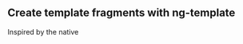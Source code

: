 ## Create template fragments with ng-template  
Inspired by the native <template> element, the <ng-template> element lets you declare a template fragment – a section of content that you can dynamically or programmatically render.  
<br>

### Creating a template fragment  
You can create a template fragment inside of any component template with the <ng-template> element:  
```typescript
<p>This is a normal element</p>
<ng-template>
  <p>This is a template fragment</p>
</ng-template>
```  
When the above is rendered, the content of the <ng-template> element is not rendered on the page. Instead, you can get a reference to the template fragment and write code to dynamically render it.  
<br>

### Binding context for fragments  
Template fragments may contain bindings with dynamic expressions:  
```typescript
@Component({
  /* ... */,
  template: `<ng-template>You've selected {{count}} items.</ng-template>`,
})
export class ItemCounter {
  count: number = 0;
}
```  
Expressions or statements in a template fragment are evaluated against the component in which the fragment is declared, regardless of where the fragment is rendered.  
<br>

### Getting a reference to a template fragment  
You can get a reference to a template fragment in one of three ways:  
<br>

By declaring a template reference variable on the <ng-template> element  
By querying for the fragment with a component or directive query  
By injecting the fragment in a directive that's applied directly to an <ng-template> element.  
<br>

In all three cases, the fragment is represented by a TemplateRef object.  
<br>

### Referencing a template fragment with a template reference variable  
You can add a template reference variable to an <ng-template> element to reference that template fragment in other parts of the same template file:  
```typescript
<p>This is a normal element</p>
<ng-template #myFragment>
  <p>This is a template fragment</p>
</ng-template>
```  
You can then reference this fragment anywhere else in the template via the myFragment variable.  
<br>

### Referencing a template fragment with queries  
You can get a reference to a template fragment using any component or directive query API.  
For example, if your template has exactly one template fragment, you can query directly for the TemplateRef object with a @ViewChild query:  
```typescript
@Component({
  /* ... */,
  template: `
    <p>This is a normal element</p>
    <ng-template>
      <p>This is a template fragment</p>
    </ng-template>
  `,
})
export class ComponentWithFragment {
  @ViewChild(TemplateRef) myFragment: TemplateRef<unknown> | undefined;
}
```  
You can then reference this fragment in your component code or the component's template like any other class member.  
If a template contains multiple fragments, you can assign a name to each fragment by adding a template reference variable to each <ng-template> element and querying for the fragments based on that name:  
```typescript
@Component({
  /* ... */,
  template: `
    <p>This is a normal element</p>
    <ng-template #fragmentOne>
      <p>This is one template fragment</p>
    </ng-template>
    <ng-template #fragmentTwo>
      <p>This is another template fragment</p>
    </ng-template>
  `,
})
export class ComponentWithFragment {
  // When querying by name, you can use the `read` option to specify that you want to get the
  // TemplateRef object associated with the element.
  @ViewChild('fragmentOne', {read: TemplateRef}) fragmentOne: TemplateRef<unknown> | undefined;
  @ViewChild('fragmentTwo', {read: TemplateRef}) fragmentTwo: TemplateRef<unknown> | undefined;
}
```  
Again, you can then reference these fragments in your component code or the component's template like any other class members.  
<br>

### Injecting a template fragment  
A directive can inject a TemplateRef if that directive is applied directly to an <ng-template> element:  
```typescript
@Directive({
  selector: '[myDirective]'
})
export class MyDirective {
  private fragment = inject(TemplateRef);
}
```  
```typescript
<ng-template myDirective>
  <p>This is one template fragment</p>
</ng-template>
```  
You can then reference this fragment in your directive code like any other class member.  
<br>

### Rendering a template fragment  
Once you have a reference to a template fragment's TemplateRef object, you can render a fragment in one of two ways: in your template with the NgTemplateOutlet directive or in your TypeScript code with ViewContainerRef.  
<br>

### Using NgTemplateOutlet  
The NgTemplateOutlet directive from @angular/common accepts a TemplateRef and renders the fragment as a sibling to the element with the outlet. You should generally use NgTemplateOutlet on an <ng-container> element.  
```typescript
import { NgTemplateOutlet } from '@angular/common';
```  
The following example declares a template fragment and renders that fragment to a <ng-container> element with NgTemplateOutlet:  
```typescript
<p>This is a normal element</p>
<ng-template #myFragment>
  <p>This is a fragment</p>
</ng-template>
<ng-container *ngTemplateOutlet="myFragment"></ng-container>
```  
This example produces the following rendered DOM:  
```typescript
<p>This is a normal element</p>
<p>This is a fragment</p>
```  
<br>

### Using ViewContainerRef  
A view container is a node in Angular's component tree that can contain content. Any component or directive can inject ViewContainerRef to get a reference to a view container corresponding to that component or directive's location in the DOM.  
<br>

You can use the createEmbeddedView method on ViewContainerRef to dynamically render a template fragment. When you render a fragment with a ViewContainerRef, Angular appends it into the DOM as the next sibling of the component or directive that injected the ViewContainerRef.  
<br>

The following example shows a component that accepts a reference to a template fragment as an input and renders that fragment into the DOM on a button click.  
```typescript
@Component({
  /* ... */,
  selector: 'component-with-fragment',
  template: `
    <h2>Component with a fragment</h2>
    <ng-template #myFragment>
      <p>This is the fragment</p>
    </ng-template>
    <my-outlet [fragment]="myFragment" />
  `,
})
export class ComponentWithFragment { }
@Component({
  /* ... */,
  selector: 'my-outlet',
  template: `<button (click)="showFragment()">Show</button>`,
})
export class MyOutlet {
  private viewContainer = inject(ViewContainerRef);
  @Input() fragment: TemplateRef<unknown> | undefined;
  showFragment() {
    if (this.fragment) {
      this.viewContainer.createEmbeddedView(this.fragment);
    }
  }
}
```  
In the example above, clicking the "Show" button results in the following output:  
```typescript
<component-with-fragment>
  <h2>Component with a fragment>
  <my-outlet>
    <button>Show</button>
  </my-outlet>
  <p>This is the fragment</p>
</component-with-fragment>
```  
<br>

## Passing parameters when rendering a template fragment  
When declaring a template fragment with <ng-template>, you can additionally declare parameters accepted by the fragment. When you render a fragment, you can optimally pass a context object corresponding to these parameters. You can use data from this context object in binding expressions and statements, in addition to referencing data from the component in which the fragment is declared.  
<br>

Each parameter is written as an attribute prefixed with let- with a value matching a property name in the context object:  
```typescript
<ng-template let-pizzaTopping="topping">
  <p>You selected: {{pizzaTopping}}</p>
</ng-template>
```  
<br>

### Using NgTemplateOutlet  
You can bind a context object to the ngTemplateOutletContext input:  
```typescript
<ng-template #myFragment let-pizzaTopping="topping">
  <p>You selected: {{pizzaTopping}}</p>
</ng-template>
<ng-container
  [ngTemplateOutlet]="myFragment"
  [ngTemplateOutletContext]="{topping: 'onion'}"
/>
```  
<br>

### Using ViewContainerRef  
You can pass a context object as the second argument to createEmbeddedView:  
```typescript
this.viewContainer.createEmbeddedView(this.myFragment, {topping: 'onion'});
```  
<br>

### Structural directives  
A structural directive is any directive that:  
<br>

Injects TemplateRef  
Injects ViewContainerRef and programmatically renders the injected TemplateRef  
<br>

Angular supports a special convenience syntax for structural directives. If you apply the directive to an element and prefix the directive's selector with an asterisk (*) character, Angular interprets the entire element and all of its content as a template fragment:  
```typescript
<section *myDirective>
  <p>This is a fragment</p>
</section>
```  
This is equivalent to:  
```typescript
<ng-template myDirective>
  <section>
    <p>This is a fragment</p>
  </section>
</ng-template>
```  
Developers typically use structural directives to conditionally render fragments or render fragments multiple times.  